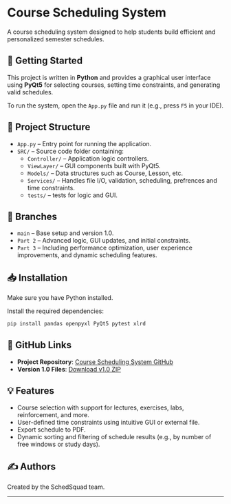 # Course Scheduling System

A course scheduling system designed to help students build efficient and personalized semester schedules.

## 🚀 Getting Started

This project is written in **Python** and provides a graphical user interface  using **PyQt5** for selecting courses, setting time constraints, and generating valid schedules.

To run the system, open the `App.py` file and run it (e.g., press `F5` in your IDE).

## 🧭 Project Structure

- `App.py` – Entry point for running the application.
- `SRC/` – Source code folder containing:
  - `Controller/` – Application logic controllers.
  - `ViewLayer/` – GUI components built with PyQt5.
  - `Models/` – Data structures such as Course, Lesson, etc.
  - `Services/` – Handles file I/O, validation, scheduling, prefrences and time constraints.
  - `tests/` – tests for logic and GUI.


## 🔀 Branches

- `main` – Base setup and version 1.0.
- `Part 2` – Advanced logic, GUI updates, and initial constraints.
- `Part 3` – Including performance optimization, user experience improvements, and dynamic scheduling features.

## 📥 Installation

Make sure you have Python installed.

Install the required dependencies:

```bash
pip install pandas openpyxl PyQt5 pytest xlrd
```

## 🔗 GitHub Links

- **Project Repository**: [Course Scheduling System GitHub](https://github.com/NoaAmram9/-Course-scheduling-system.git)
- **Version 1.0 Files**: [Download v1.0 ZIP](https://github.com/user-attachments/files/19683801/course.scheduling.1.0.zip)


## 💡 Features

- Course selection with support for lectures, exercises, labs, reinforcement, and more.
- User-defined time constraints using intuitive GUI or external file.
- Export schedule to PDF.
- Dynamic sorting and filtering of schedule results (e.g., by number of free windows or study days).


## ✍️ Authors

Created by the SchedSquad team.

---

